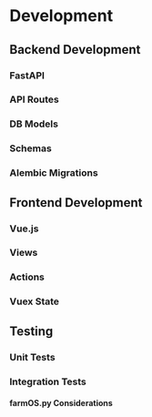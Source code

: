 # Development

## Backend Development

### FastAPI

### API Routes

### DB Models

### Schemas

### Alembic Migrations

## Frontend Development

### Vue.js

### Views

### Actions

### Vuex State

## Testing

### Unit Tests

### Integration Tests

#### farmOS.py Considerations

